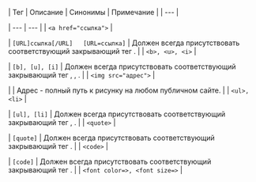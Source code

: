 | Тег | Описание | Синонимы | Примечание |
| --- |

| --- | --- |
| `<a href="ссылка">` |

| `[URL]ссылка[/URL]   [URL=ссылка]` | Должен всегда присутствовать соответствующий закрывающий тег </a>. |
| `<b>, <u>, <i>` |

| `[b], [u], [i]` | Должен всегда присутствовать соответствующий закрывающий тег </b>, </u>, </i>. |
| `<img src="адрес">` |

|  | Адрес - полный путь к рисунку на любом публичном сайте. |
| `<ul>, <li>` |

| `[ul], [li]` | Должен всегда присутствовать соответствующий закрывающий тег </ul>, </li>. |
| `<quote>` |

| `[quote]` | Должен всегда присутствовать соответствующий закрывающий тег </quote>. |
| `<code>` |

| `[code]` | Должен всегда присутствовать соответствующий закрывающий тег </code>. |
| `<font color=>, <font size=>` |